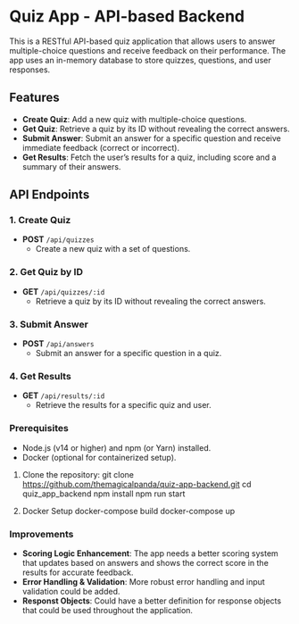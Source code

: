 # Quiz App - API-based Backend

This is a RESTful API-based quiz application that allows users to answer multiple-choice questions and receive feedback on their performance. The app uses an in-memory database to store quizzes, questions, and user responses.

## Features

- **Create Quiz**: Add a new quiz with multiple-choice questions.
- **Get Quiz**: Retrieve a quiz by its ID without revealing the correct answers.
- **Submit Answer**: Submit an answer for a specific question and receive immediate feedback (correct or incorrect).
- **Get Results**: Fetch the user’s results for a quiz, including score and a summary of their answers.

## API Endpoints

### 1. **Create Quiz**
- **POST** `/api/quizzes`
  - Create a new quiz with a set of questions.

### 2. **Get Quiz by ID**
- **GET** `/api/quizzes/:id`
  - Retrieve a quiz by its ID without revealing the correct answers.

### 3. **Submit Answer**
- **POST** `/api/answers`
  - Submit an answer for a specific question in a quiz.

### 4. **Get Results**
- **GET** `/api/results/:id`
  - Retrieve the results for a specific quiz and user.

### Prerequisites
- Node.js (v14 or higher) and npm (or Yarn) installed.
- Docker (optional for containerized setup).

1. Clone the repository:
   git clone https://github.com/themagicalpanda/quiz-app-backend.git
   cd quiz_app_backend
   npm install
   npm run start

2. Docker Setup
   docker-compose build
   docker-compose up


### Improvements
- **Scoring Logic Enhancement**: The app needs a better scoring system that updates based on answers and shows the correct score in the results for accurate feedback.
- **Error Handling & Validation**: More robust error handling and input validation could be added.
- **Responst Objects**: Could have a better definition for response objects that could be used throughout the application.

